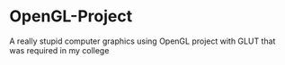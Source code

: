 # OpenGL-Project
A really stupid computer graphics using OpenGL project with GLUT that was required in my college 
